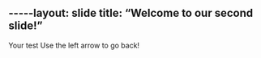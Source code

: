 -----layout: slide
title: “Welcome to our second slide!”
---
Your test
Use the left arrow to go back!
